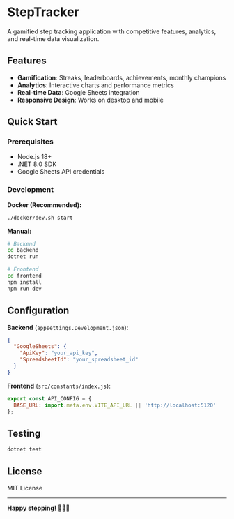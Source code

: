 # StepTracker

A gamified step tracking application with competitive features, analytics, and real-time data visualization.

## Features

- **Gamification**: Streaks, leaderboards, achievements, monthly champions
- **Analytics**: Interactive charts and performance metrics
- **Real-time Data**: Google Sheets integration
- **Responsive Design**: Works on desktop and mobile

## Quick Start

### Prerequisites
- Node.js 18+
- .NET 8.0 SDK
- Google Sheets API credentials

### Development

**Docker (Recommended):**
```bash
./docker/dev.sh start
```

**Manual:**
```bash
# Backend
cd backend
dotnet run

# Frontend  
cd frontend
npm install
npm run dev
```

## Configuration

**Backend** (`appsettings.Development.json`):
```json
{
  "GoogleSheets": {
    "ApiKey": "your_api_key",
    "SpreadsheetId": "your_spreadsheet_id"
  }
}
```

**Frontend** (`src/constants/index.js`):
```javascript
export const API_CONFIG = {
  BASE_URL: import.meta.env.VITE_API_URL || 'http://localhost:5120'
};
```

## Testing

```bash
dotnet test
```

## License

MIT License

---

**Happy stepping! 🏃‍♂️💨**
